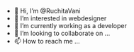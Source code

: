 - 👋 Hi, I’m @RuchitaVani
- 👀 I’m interested in webdesigner
- 🌱 I’m currently working as a developer 
- 💞️ I’m looking to collaborate on ...
- 📫 How to reach me ...

<!---
RuchitaVani/RuchitaVani is a ✨ special ✨ repository because its `README.md` (this file) appears on your GitHub profile.
You can click the Preview link to take a look at your changes.
--->
